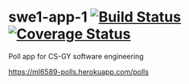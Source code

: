 # swe1-app-1 [![Build Status](https://travis-ci.com/leelightman/swe1-app-1.svg?branch=main)](https://travis-ci.org/leelightman/swe1-app-1) [![Coverage Status](https://coveralls.io/repos/github/leelightman/swe1-app-1/badge.svg?branch=main)](https://coveralls.io/github/leelightman/swe1-app-1?branch=main)
Poll app for CS-GY software engineering

https://ml6589-polls.herokuapp.com/polls
